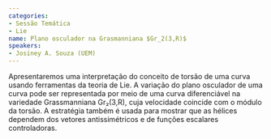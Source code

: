 ```yaml
---
categories:
- Sessão Temática
- Lie
name: Plano osculador na Grasmanniana $Gr_2(3,R)$
speakers:
- Josiney A. Souza (UEM)
---
```


Apresentaremos uma interpretação do conceito de torsão de uma curva usando ferramentas da teoria de Lie. A variação do plano osculador de uma curva pode ser representada por meio de uma curva diferenciável na variedade Grassmanniana Gr₂(3,R), cuja velocidade coincide com o módulo da torsão. A estratégia também é usada para mostrar que as hélices dependem dos vetores antissimétricos e de funções escalares controladoras.